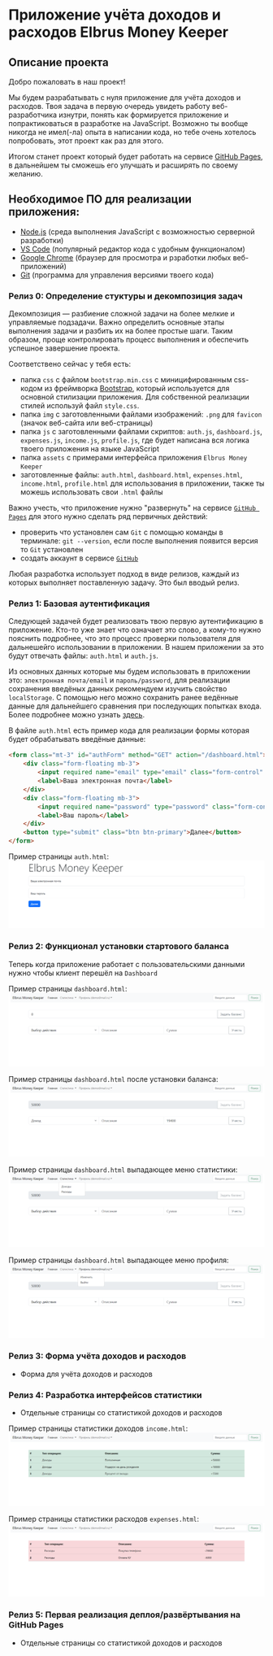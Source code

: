 # Приложение учёта доходов и расходов Elbrus Money Keeper

## Описание проекта

Добро пожаловать в наш проект! 

Мы будем разрабатывать с нуля приложение для учёта доходов и расходов.
Твоя задача в первую очередь увидеть работу веб-разработчика изнутри, понять как формируется приложение и попрактиковаться в разработке на JavaScript. Возможно ты вообще никогда не имел(-ла) опыта в написании кода, но тебе очень хотелось попробовать, этот проект как раз для этого.

Итогом станет проект который будет работать на сервисе [GitHub Pages](https://pages.github.com/), в дальнейшем ты сможешь его улучшать и расширять по своему желанию.

## Необходимое ПО для реализации приложения:

- [Node.js](https://nodejs.org/en/download) (среда выполнения JavaScript с возможностью серверной разработки)
- [VS Code](https://code.visualstudio.com/) (популярный редактор кода с удобным функционалом)
- [Google Chrome](https://www.google.com/intl/ru_ru/chrome/) (браузер для просмотра и рзработки любых веб-приложений)
- [Git](https://git-scm.com/downloads) (программа для управления версиями твоего кода)

### Релиз 0: Определение стуктуры и декомпозиция задач

Декомпозиция — разбиение сложной задачи на более мелкие и управляемые подзадачи. 
Важно определить основные этапы выполнения задачи и разбить их на более простые шаги. 
Таким образом, проще контролировать процесс выполнения и обеспечить успешное завершение проекта.

Соответствено сейчас у тебя есть:
- папка `css` с файлом `bootstrap.min.css` c миницифированным css-кодом из фреймворка [Bootstrap](https://getbootstrap.com/), который используется для основной стилизации приложения. Для собственной реализации стилей используй файл `style.css`.
- папка `img` с заготовленными файлами изображений: `.png` для `favicon` (значок веб-сайта или веб-страницы)
- папка `js` с заготовленными файлами скриптов: `auth.js`, `dashboard.js`, `expenses.js`, `income.js`, `profile.js`, где будет написана вся логика твоего приложения на языке JavaScript
- папка `assets` с примерами интерфейса приложения `Elbrus Money Keeper`
- заготовленные файлы: `auth.html`, `dashboard.html`, `expenses.html`, `income.html`, `profile.html` для использования в приложении, также ты можешь использовать свои `.html` файлы

Важно учесть, что приложение нужно "развернуть" на сервисе [`GitHub Pages`](https://pages.github.com/) для этого нужно сделать ряд первичных действий:
- проверить что установлен сам `Git` с помощью команды в терминале: `git --version`, если после выполнения появится версия то `Git` установлен
- создать аккаунт в сервисе [`GitHub`](https://github.com/signup)

Любая разработка использует подход в виде релизов, каждый из которых выполняет поставленную задачу.
Это был вводый релиз.

### Релиз 1: Базовая аутентификация

Следующей задачей будет реализовать твою первую аутентификацию в приложение.
Кто-то уже знает что означает это слово, а кому-то нужно пояснить подробнее, что это процесс проверки пользователя для дальнешейго использовании в приложении. 
В нашем приложении за это будут отвечать файлы: `auth.html` и `auth.js`.

Из основных данных которые мы будем использовать в приложении это: `электронная почта/email` и `пароль/password`, для реализации сохранения введёных данных рекомендуем изучить свойство `localStorage`. С помощью него можно сохранить ранее ведённые данные для дальнейшего сравнения при последующих попытках входа. Более подробнее можно узнать [здесь](https://developer.mozilla.org/ru/docs/Web/API/Window/localStorage).

В файле `auth.html` есть пример кода для реализации формы которая будет обрабатывать введёные данные:

```html
<form class="mt-3" id="authForm" method="GET" action="/dashboard.html">
    <div class="form-floating mb-3">
        <input required name="email" type="email" class="form-control" placeholder>
        <label>Ваша электронная почта</label>
    </div>
    <div class="form-floating mb-3">
        <input required name="password" type="password" class="form-control" placeholder>
        <label>Ваш пароль</label>
    </div>
    <button type="submit" class="btn btn-primary">Далее</button>          
</form>
```

Пример страницы `auth.html`:
![auth](./assets/auth.png)

### Релиз 2: Функционал установки стартового баланса

Теперь когда приложение работает с пользовательскими данными нужно чтобы клиент перешёл на `Dashboard`

Пример страницы `dashboard.html`:
![dashboard](./assets/dashboard.png)

Пример страницы `dashboard.html` после установки баланса:
![dashboardSetBalance](./assets/dashboardSetBalance.png)

Пример страницы `dashboard.html` выпадающее меню статистики:
![dashboardStatistic](./assets/dashboardStatistic.png)

Пример страницы `dashboard.html` выпадающее меню профиля:
![dashboardProfile](./assets/dashboardProfile.png)


### Релиз 3: Форма учёта доходов и расходов
- Форма для учёта доходов и расходов

### Релиз 4: Разработка интерфейсов статистики
- Отдельные страницы со статистикой доходов и расходов

Пример страницы статистики доходов `income.html`:
![income](./assets/income.png)

Пример страницы статистики расходов `expenses.html`:
![expenses](./assets/expenses.png)

### Релиз 5: Первая реализация деплоя/развёртывания на GitHub Pages
- Отдельные страницы со статистикой доходов и расходов